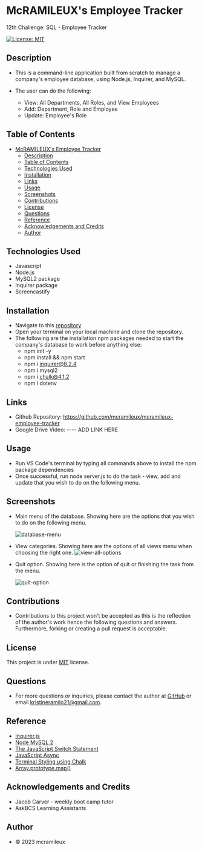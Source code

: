# McRAMILEUX's Employee Tracker
12th Challenge: SQL - Employee Tracker

[![License: MIT](https://img.shields.io/badge/License-MIT-blue.svg)](https://opensource.org/licenses/MIT)

## Description
- This is a command-line application built from scratch to manage a company's employee database, using Node.js, Inquirer, and MySQL.
  
- The user can do the following:
  - View: All Departments, All Roles, and View Employees
  - Add: Department, Role and Employee
  - Update: Employee's Role

## Table of Contents
- [McRAMILEUX's Employee Tracker](#mcramileuxs-employee-tracker)
  - [Description](#description)
  - [Table of Contents](#table-of-contents)
  - [Technologies Used](#technologies-used)
  - [Installation](#installation)
  - [Links](#links)
  - [Usage](#usage)
  - [Screenshots](#screenshots)
  - [Contributions](#contributions)
  - [License](#license)
  - [Questions](#questions)
  - [Reference](#reference)
  - [Acknowledgements and Credits](#acknowledgements-and-credits)
  - [Author](#author)

## Technologies Used
* Javascript
* Node.js
* MySQL2 package
* Inquirer package
* Screencastify

## Installation
- Navigate to this [repository](https://github.com/mcramileux/mcramileux-employee-tracker)
- Open your terminal on your local machine and clone the repository.
- The following are the installation npm packages needed to start the company's database to work  before anything else:
  - npm init -y
  - npm install && npm start
  - npm i inquirer@8.2.4
  - npm i mysql2
  - npm i chalk@4.1.2
  - npm i dotenv

## Links
- Github Repository: https://github.com/mcramileux/mcramileux-employee-tracker
- Google Drive Video: ---- ADD LINK HERE

## Usage
- Run VS Code's terminal by typing all commands above to install the npm package dependencies
- Once successful, run node server.js to do the task - view, add and update that you wish to do on the following menu.


## Screenshots 
- Main menu of the database. Showing here are the options that you wish to do on the following menu.
  
    ![database-menu](https://github.com/mcramileux/mcramileux-employee-tracker/assets/122607160/c7b7d1ad-2f64-4333-bbdb-593e6bdbe2ed)


- View categories. Showing here are the options of all views menu when choosing the right one.
    ![view-all-options](https://github.com/mcramileux/mcramileux-employee-tracker/assets/122607160/fd17ff4d-c062-478d-9e31-e852e2dbe889)

- Quit option. Showing here is the option of quit or finishing the task from the menu.
  
    ![quit-option](https://github.com/mcramileux/mcramileux-employee-tracker/assets/122607160/f267142e-ff09-4723-b465-a4153ac097f4)

## Contributions
* Contributions to this project won't be accepted as this is the reflection of the author's work hence the following questions and answers. Furthermore, forking or creating a pull request is acceptable.

## License
This project is under [MIT](https://choosealicense.com/licenses/mit/) license.

## Questions
* For more questions or inquiries, please contact the author at [GitHub](https://github.com/mcramileux) or email kristineramilo21@gmail.com.

## Reference
- [Inquirer.js](https://www.npmjs.com/package/inquirer/v/8.2.4)
- [Node MySQL 2](https://www.npmjs.com/package/mysql2)
- [The JavaScript Switch Statement](https://www.w3schools.com/js/js_switch.asp)
- [JavaScript Async](https://www.w3schools.com/js/js_async.asp)
- [Terminal Styling using Chalk](https://www.npmjs.com/package/chalk/v/4.1.2)
- [Array.prototype.map()](https://developer.mozilla.org/en-US/docs/Web/JavaScript/Reference/Global_Objects/Array/map)

## Acknowledgements and Credits
- Jacob Carver - weekly boot camp tutor
- AskBCS Learning Assistants
  
## Author
- © 2023 mcramileux
